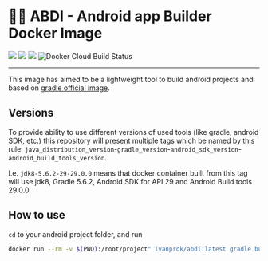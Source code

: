 # 👷🏾 ABDI - Android app Builder Docker Image
![](https://img.shields.io/badge/Android%20SDK-29-green) ![](https://img.shields.io/badge/Android%20build--tools-29.0.2-green) ![](https://img.shields.io/badge/Gradle%20version-6.2-green) ![Docker Cloud Build Status](https://img.shields.io/docker/cloud/build/ivanprok/abdi)

--------

This image has aimed to be a lightweight tool to build android projects and based on [gradle official image](https://hub.docker.com/_/gradle?tab=description).

## Versions
To provide ability to use different versions of used tools (like gradle, android SDK, etc.) this repository will present multiple 
tags which be named by this rule:
`java_distribution_version`-`gradle_version`-`android_sdk_version`-`android_build_tools_version`.

I.e. `jdk8-5.6.2-29-29.0.0` means that docker container built from this tag will use jdk8, Gradle 5.6.2, Android SDK for API 29 and Android Build tools 29.0.0.

## How to use
`cd` to your android project folder, and run
```bash
docker run --rm -v $(PWD):/root/project" ivanprok/abdi:latest gradle build
```
